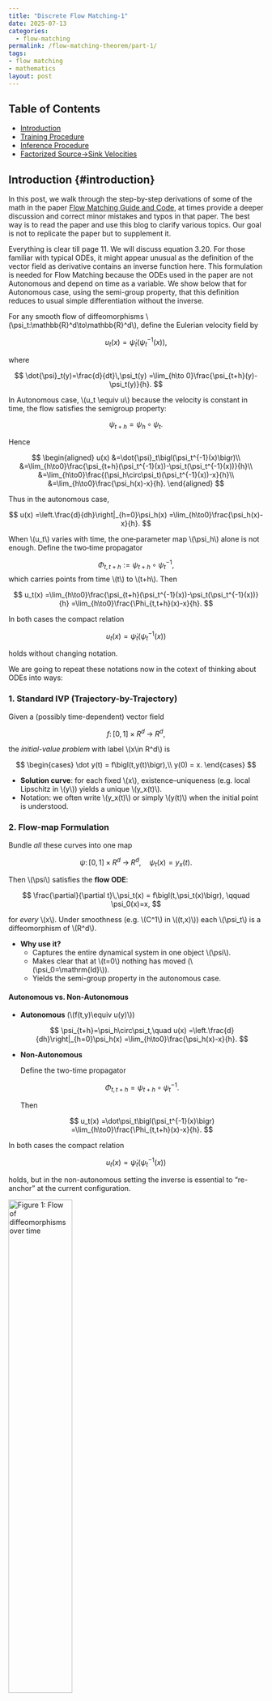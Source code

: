 ```yaml
---
title: "Discrete Flow Matching-1"
date: 2025-07-13
categories:
  - flow-matching
permalink: /flow-matching-theorem/part-1/    
tags:
- flow matching 
- mathematics
layout: post
---
```




<!-- Load MathJax so LaTeX renders in GitHub Pages without touching layouts -->
<script>
  window.MathJax = {
    tex: {
      inlineMath: [['\\(','\\)'], ['\\[','\\]']]
    }
  };
</script>
<script src="https://cdn.jsdelivr.net/npm/mathjax@3/es5/tex-mml-chtml.js"></script>


## Table of Contents
- [Introduction](#introduction)
- [Training Procedure](#training-procedure)
- [Inference Procedure](#inference-procedure)
- [Factorized Source→Sink Velocities](#factorized-source-sink-velocities)




## Introduction {#introduction} 

In this post, we walk through the step-by-step derivations of some of the math in the 
paper [ Flow Matching Guide and Code](https://arxiv.org/pdf/2412.06264), at times provide a deeper discussion and correct minor mistakes and typos in that paper. The best way is to read the paper and use this blog to clarify various topics. Our goal is not to replicate the paper but to supplement it. 

Everything is clear till page 11. We will discuss equation 3.20. For those familiar with typical ODEs, it might appear unusual as the definition of the vector field as derivative contains an inverse function here. This formulation is needed for Flow Matching because the ODEs used in the paper are not Autonomous and depend on time as a variable. We show below that for Autonomous case, using the semi-group property, that this definition reduces to usual simple differentiation without the inverse.



For any smooth flow of diffeomorphisms \\(\psi_t:\mathbb{R}^d\to\mathbb{R}^d\\), define the Eulerian velocity field by

$$
u_t(x)=\dot{\psi}_t\bigl(\psi_t^{-1}(x)\bigr),
$$

where

$$
\dot{\psi}_t(y)=\frac{d}{dt}\,\psi_t(y)
=\lim_{h\to 0}\frac{\psi_{t+h}(y)-\psi_t(y)}{h}.
$$

In Autonomous case, \\(u_t \equiv u\\) because the velocity is constant in time, the flow satisfies the semigroup property:

$$
\psi_{t+h}=\psi_h\circ\psi_t.
$$

Hence

$$
\begin{aligned}
u(x)
&=\dot{\psi}_t\bigl(\psi_t^{-1}(x)\bigr)\\
&=\lim_{h\to0}\frac{\psi_{t+h}(\psi_t^{-1}(x))-\psi_t(\psi_t^{-1}(x))}{h}\\
&=\lim_{h\to0}\frac{(\psi_h\circ\psi_t)(\psi_t^{-1}(x))-x}{h}\\
&=\lim_{h\to0}\frac{\psi_h(x)-x}{h}.
\end{aligned}
$$

Thus in the autonomous case,

$$
u(x)
=\left.\frac{d}{dh}\right|_{h=0}\psi_h(x)
=\lim_{h\to0}\frac{\psi_h(x)-x}{h}.
$$


When \\(u_t\\) varies with time, the one‐parameter map \\(\psi_h\\) alone is not enough. Define the two‐time propagator

$$
\Phi_{t,t+h}:=\psi_{t+h}\circ\psi_t^{-1},
$$
which carries points from time \\(t\\) to \\(t+h\\). Then

$$
u_t(x)
=\lim_{h\to0}\frac{\psi_{t+h}(\psi_t^{-1}(x))-\psi_t(\psi_t^{-1}(x))}{h}
=\lim_{h\to0}\frac{\Phi_{t,t+h}(x)-x}{h}.
$$



In both cases the compact relation

$$
u_t(x)=\dot{\psi}_t\bigl(\psi_t^{-1}(x)\bigr)
$$

holds without changing notation.


We are going to repeat these notations now in the cotext of thinking about ODEs into ways:

### 1. Standard IVP (Trajectory-by-Trajectory)

Given a (possibly time-dependent) vector field  

$$
f\colon [0,1]\times R^d\;\to\; R^d,
$$  

the *initial-value problem* with label \\(x\in R^d\\) is  

$$
\begin{cases}
\dot y(t) = f\bigl(t,y(t)\bigr),\\
y(0) = x.
\end{cases}
$$  

- **Solution curve**: for each fixed \\(x\\), existence–uniqueness (e.g. local Lipschitz in \\(y\\)) yields a unique \\(y_x(t)\\).  
- Notation: we often write \\(y_x(t)\\) or simply \\(y(t)\\) when the initial point is understood.

### 2. Flow-map Formulation

Bundle *all* these curves into one map  

$$
\psi\colon [0,1]\times R^d\;\longrightarrow\; R^d,
\quad
\psi_t(x) = y_x(t).
$$  

Then \\(\psi\\) satisfies the **flow ODE**:  

$$
\frac{\partial}{\partial t}\,\psi_t(x)
= f\bigl(t,\psi_t(x)\bigr),
\qquad
\psi_0(x)=x,
$$  

for *every* \\(x\\).  Under smoothness (e.g. \\(C^1\\) in \\((t,x)\\)) each \\(\psi_t\\) is a diffeomorphism of \\(R^d\\).

- **Why use it?**  
  - Captures the entire dynamical system in one object \\(\psi\\).  
  - Makes clear that at \\(t=0\\) nothing has moved (\\(\psi_0=\mathrm{Id}\\)).  
  - Yields the semi-group property in the autonomous case.

#### Autonomous vs. Non-Autonomous

- **Autonomous** (\\(f(t,y)\equiv u(y)\\))  

  $$
  \psi_{t+h}=\psi_h\circ\psi_t,\quad
  u(x)
  =\left.\frac{d}{dh}\right|_{h=0}\psi_h(x)
  =\lim_{h\to0}\frac{\psi_h(x)-x}{h}.
  $$  

- **Non-Autonomous**  

  Define the two-time propagator  

  $$
  \Phi_{t,t+h}=\psi_{t+h}\circ\psi_t^{-1}.
  $$  

  Then  

  $$
  u_t(x)
  =\dot\psi_t\bigl(\psi_t^{-1}(x)\bigr)
  =\lim_{h\to0}\frac{\Phi_{t,t+h}(x)-x}{h}.
  $$  

In both cases the compact relation  

$$
u_t(x)=\dot\psi_t\bigl(\psi_t^{-1}(x)\bigr)
$$  

holds, but in the non-autonomous setting the inverse is essential to “re-anchor” at the current configuration.



<img src="/images/planes.png"
     alt="Figure 1: Flow of diffeomorphisms over time"
     width="50%"
     style="height:auto;">

In case of the flow, it is better to think of a series of "planes" stacked on top of each other in time. The first plane is the plane of initial conditions. We can think of paths as curves piercing the planes. What is happening in the non-autonomous case is that we cannot simply start from zero time ignoring where we are in time and take the usual 

$$
 \lim_{h\to0}\frac{\psi_h(x)-x}{h},
$$ 


always from "zero" time on the plane to delta time \\( h \\). Instead we need to bring back the point to the initial plane and then move the point to \\( t+ h \\) plane right "above" \\(x\\) on the plane \\(t\\). In our flow representation \\(\psi_t (x)\\) always requires \\(x\\) to be on the 
initial plane and thus when we take its derivative, the argument for the derivative has to be starting from initial plane as well. The derivative of \\(\psi\\) brings the point to \\(t\\) plane just as \\(\psi \\) does; it needs to know the initial point where \\(x\\) came from which is exactly what we are doing here:

$$
u_t(x)=\dot{\psi}_t\bigl(\psi_t^{-1}(x)\bigr)
$$


where we have for have 

$$ \psi_t^{-1}(x) = y$$ 

$$
\dot{\psi}_t(y)=\frac{d}{dt}\,\psi_t(y)
=\lim_{h\to 0}\frac{\psi_{t+h}(y)-\psi_t(y)}{h}.
$$

Note here we are using \\(y\\) label instead of \\(x\\) for points on the initial plane. Note also how the limit definition shows that the derivative too needs to be defined from the initial plane to time \\(t \\) inheriting that property from  \\(\psi\\)


We next turn to page 14 and proof of (3.30):


### Flow identity for \\(\log p_t\\) (3.30) from the continuity equation

Setup and notation:
Let \\(\Omega\subset\mathbb{R}^d\\). For \\(t\in[0,1]\\):


- \\(u_t:\Omega\to\mathbb{R}^d\\) is \\(C^1\\) in \\(x\\) (measurable in \\(t\\)).
- \\(p_t:\Omega\to(0,\infty)\\) is \\(C^1\\) in \\(x\\) and solves the continuity equation

$$
\partial_t p_t + \nabla\!\cdot(p_t\,u_t)=0.
$$

The flow \\(\psi_t:\Omega\to\Omega\\) solves

$$
\dot\psi_t(x)=u_t(\psi_t(x)),\qquad \psi_0(x)=x.
$$



We use the evaluation convention 

$$(\nabla\!\cdot u_t)(\psi_t(x)),$$

meaning that the differential operator (here divergence) is applied first with respect to the spatial variable, producing a scalar field, and \emph{then} this resulting scalar field is evaluated at the point \\(\psi_t(x)\\) along the flow trajectory

We need the following: 


If \\(f:[0,1]\times\Omega\to\mathbb{R}\\) is \\(C^1\\) in \\((t,x)\\), then for every \\(x\in\Omega\\),

$$
\frac{d}{dt}\,f_t(\psi_t(x))
=\partial_t f_t(\psi_t(x))
+\nabla f_t(\psi_t(x))\cdot u_t(\psi_t(x)). (*)
$$


proof:

Define \\(F(t,y):=f(t,y)\\) and \\(g(t):=F(t,\psi_t(x))\\). By the multivariable chain rule,

$$
g'(t)
=\partial_t F(t,\psi_t(x))
+ D_yF(t,\psi_t(x))\,[\dot\psi_t(x)].
$$

Since \\(D_yF(t,y)=\nabla f_t(y)\\) and \\(\dot\psi_t(x)=u_t(\psi_t(x))\\), we obtain the formula.


We will now show: Along the flow trajectory \\(t\mapsto\psi_t(x)\\),

$$
\frac{d}{dt}\log p_t(\psi_t(x))
= -\,(\nabla\!\cdot u_t)(\psi_t(x)).
$$

Consequently,

$$
\log p_1(\psi_1(x))
= \log p_0(\psi_0(x))
-\int_0^1 (\nabla\!\cdot u_t)(\psi_t(x))\,dt.
$$



From the continuity equation,

$$
\partial_t p_t
= -\nabla\!\cdot(p_t u_t)
= -p_t\,\nabla\!\cdot u_t - u_t\cdot\nabla p_t.
$$

Divide by \\(p_t>0\\) to get

$$
\partial_t \log p_t
= -\,\nabla\!\cdot u_t \;-\; u_t\cdot\nabla \log p_t.
$$

Apply \\(*\\) with \\(f_t=\log p_t\\):

$$
\frac{d}{dt}\log p_t(\psi_t(x))
=\partial_t\log p_t(\psi_t(x))
+ \nabla\log p_t(\psi_t(x))\cdot u_t(\psi_t(x)).
$$

Insert the previous equation and cancel the \\(u_t\cdot\nabla\log p_t\\) terms to obtain the differential form.

Integrate over \\(t\in[0,1]\\) to get the stated identity.

$$
\log p_{1}(\psi_{1}(x)) - \log p_{0}(\psi_{0}(x))
= - \int_{0}^{1} \big( \nabla \!\cdot u_{t} \big)\big( \psi_{t}(x) \big) \, dt.
$$

### Proof of Theorem 4, page 20 repeated to clarify better notation 

The expressions \\(u_t(X_t\mid X_1)\\) and \\(u_t(X_t\mid Z)\\) can be misleading, as they suggest probabilistic conditioning of the vector field itself. Here we write the vector field with a comma. For example, a clearer form of

$$
u_t(x) \;=\; \mathbb{E}\!\big[u_t(X_t\mid X_1)\,\big|\,X_t=x\big]
$$

is

$$
u_t(x) \;=\; \mathbb{E}\!\big[u_t(X_t, X_1)\,\big|\,X_t=x\big],
$$

We are not taking condtional expectation twice. The first bar in the paper is really a way of saying fixed \\(X_1\\) but
when the paper uses \\(Z\\) more generally for \\(X_1\\), it treats it as a random variable. Perhaps 


$$u_t(X_t, X_1=x_1)$$

would have been better notation when \\(X_1\\) is fixed.


We begin from the definition

$$
u_t(x) = \mathbb{E}\!\left[\,u_t(X_t, Z) \,\middle|\, X_t = x\right].
$$

The loss gradient is

$$
\nabla_\theta L_{\mathrm{FM}}(\theta)
= \nabla_\theta\,\mathbb{E}_{t, X_t \sim p_t}
\big[ D\big(u_t(X_t),\, u^\theta_t(X_t)\big) \big]
$$

$$
= \mathbb{E}_{t, X_t \sim p_t}
\big[ \nabla_\theta D\big(u_t(X_t),\, u^\theta_t(X_t)\big) \big].
$$

Using the chain rule gives

$$
= \mathbb{E}_{t, X_t \sim p_t}
\big[ \nabla_v D\big(u_t(X_t),\, u^\theta_t(X_t)\big)
\,\nabla_\theta u^\theta_t(X_t) \big].
$$

Substituting 

$$u_t(X_t) = \mathbb{E}[u_t(X_t, Z) \mid X_t]$$

$$
= \mathbb{E}_{t, X_t \sim p_t}
\big[ \nabla_v D\big(\mathbb{E}_{Z \sim p_{Z\mid t}(\cdot \mid X_t)}[u_t(X_t, Z) \mid X_t],\, u^\theta_t(X_t)\big)
\,\nabla_\theta u^\theta_t(X_t) \big].
$$

Since the outer factor depends only on \\(X_t\\) (and \\(t\\), we can move the conditioning on \\(X_t\\) all the way to the right:

$$
= \mathbb{E}_{t, X_t \sim p_t}
\mathbb{E}_{Z \sim p_{Z\mid t}(\cdot \mid X_t)}
\big[ \nabla_v D(u_t(X_t, Z),\, u^\theta_t(X_t))
\,\nabla_\theta u^\theta_t(X_t) \mid X_t ].
$$

Applying the law of total expectation yields the joint form 

$$
= \mathbb{E}_{t, Z \sim q,\; X_t \sim p_t}
\big[ \nabla_v D(u_t(X_t, Z),\, u^\theta_t(X_t))
\,\nabla_\theta u^\theta_t(X_t) \big].
$$

we can condition on \\(Z\\) and break up the joined distribution the other way (for simplicity we
do not show the \\(|Z_t\\) on the right as we did for \\(X_t\\) )



$$
= \mathbb{E}_{t, Z \sim q,\; X_t \sim p_{t\mid Z}(\cdot \mid Z)}
\big[ \nabla_v D(u_t(X_t, Z),\, u^\theta_t(X_t))
\,\nabla_\theta u^\theta_t(X_t) \big].
$$

Applying equation (4.21) conditionally on \\(X_t\\) gives

$$
= \mathbb{E}_{t, Z \sim q,\; X_t \sim p_{t\mid Z}(\cdot \mid Z)}
\big[ \nabla_\theta D(u_t(X_t, Z),\, u^\theta_t(X_t)) \big],
$$

and therefore

$$
= \nabla_\theta\,\mathbb{E}_{t, Z \sim q,\; X_t \sim p_{t\mid Z}(\cdot \mid Z)}
\big[ D(u_t(X_t, Z),\, u^\theta_t(X_t)) \big]
= \nabla_\theta L_{\mathrm{CFM}}(\theta).
$$

It's fine to read the paper with the conditional notation of the vector field as long as you keep the above explanation in mind. For example: 


In Theorem 4 (Eq. 4.24) we are not learning the conditional vector field \\(u_t(\cdot \mid Z)\\). The network \\(u_t^\theta(x)\\) only receives \\(X_t\\) as input, whereas the conditional target \\(u_t(X_t\mid Z)\\) depends on both \\(X_t\\) and the endpoint variable \\(Z\\) (e.g., \\(Z=X_1\\)), The notation \\(u_t(X_t, Z)\\) is much better in depicting
that we have two inputs and one is missing. Consequently, the regression with this input–target mismatch returns the conditional mean:

$$
u_t^\theta(x)\ \xrightarrow{\ \mathrm{MSE}\ }\ \mathbb{E}\!\left[u_t(X_t\mid Z)\ \middle|\ X_t=x\right].
$$

In particular, with \\(Z=X_1\\), Eq. (4.24) states exactly that

$$
u_t(x)=\mathbb{E}\!\left[u_t(X_t\mid X_1)\ \middle|\ X_t=x\right],
$$

i.e., we learn the Eulerian (marginal) field obtained by averaging the conditional field over the unknown \\(Z\\) at fixed \\(X_t=x\\), not the conditional field itself.


 


### Optimal Transport and linear conditional flow

On page 25, \\(\phi\\) is introduced right after 4.43. Here is where it comes from: 

In dyanamic Optimal Transport, the primary optimization outputs are  
$$p_t^* ,$$ $$u_t^*.$$

The transport map \\(\phi\\) is derived. Given \\(u_t^*\\), define \\(\psi_t\\) by

$$
\dot\psi_t(x)=u_t^*(\psi_t(x)),\qquad \psi_0(x)=x,
$$

hence

$$
p_t^*=(\psi_t)_{\#}p,\qquad \phi(x)=\psi_1(x).
$$

Under quadratic cost as shown at the bottom of that page,

$$
\psi_t(x)=(1-t)x+t\,\phi(x),
$$

so \\(\phi(x)=\psi_1(x)\\) is the endpoint at time \\(1\\).

### Adding some steps to probability flux on page 41:

$$
\begin{aligned}
\sum_{x} u_t(y, x) \, p_t(x) 
&= \sum_{x: x \ne y} u_t(y, x) \, p_t(x) +  u_t(x, x) \, p_t(x)
&= \underbrace{\sum_{x: x \ne y} u_t(y, x) \, p_t(x)}_{\text{incoming flux}}
&\quad  - \underbrace{\sum_{x: x \ne y} u_t(x, y) \, p_t(y)}_{\text{outgoing flux}} \\[6pt]
&= - \sum_{x: x \ne y} \big[ j_t(x, y) - j_t(y, x) \big] \,.
\end{aligned}
$$


